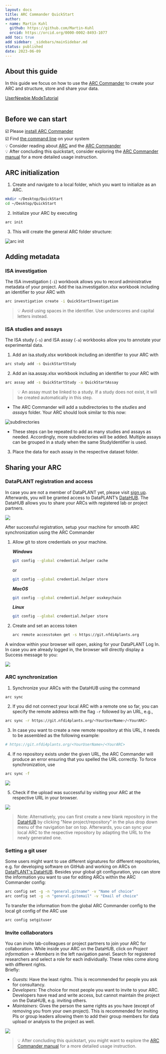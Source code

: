 ```yaml
---
layout: docs
title: ARC Commander QuickStart
author:
- name: Martin Kuhl
  github: https://github.com/Martin-Kuhl
  orcid: https://orcid.org/0000-0002-8493-1077
add toc: true
add sidebar: _sidebars/mainSidebar.md
status: published
date: 2023-06-09
---
```


## About this guide

In this guide we focus on how to use the [ARC Commander](./../implementation/ArcCommander.html) to create your ARC and structure, store and share your data.

<a href="./index.html">
    <span class="badge-category">User</span><span class="badge-selected" id="badge-newbie">Newbie</span>
    <span class="badge-category">Mode</span><span class="badge-selected" id="badge-tutorial">Tutorial</span>
</a>

<br>
<br>

## Before we can start

:ballot_box_with_check: Please [install ARC Commander](./../ArcCommanderManual/index-setup.html)  
:ballot_box_with_check: Find <a href="./tutorial_TheCommandLine.html" target="_blank">the command line</a> on your system  
:bulb: Consider reading about [ARC](./../implementation/AnnotatedResearchContext.html) and the [ARC Commander](./../implementation/ArcCommander.html)  
:bulb: After concluding this quickstart, consider exploring the [ARC Commander manual](./../ArcCommanderManual/index.html) for a more detailed usage instruction.

## ARC initialization

1. Create and navigate to a local folder, which you want to initialize as an ARC.

```bash
mkdir ~/Desktop/QuickStart
cd ~/Desktop/QuickStart
```

2. Initialize your ARC by executing

```bash
arc init
```

3. This will create the general ARC folder structure:

![arc init](./../img/arcCommander_init.png)

<div style="page-break-after: always;"></div>

## Adding metadata

### ISA investigation

The ISA investigation (`-i`) workbook allows you to record administrative metadata of your project. Add the isa.investigation.xlsx workbook including an identifier to your ARC with

```bash
arc investigation create -i QuickStartInvestigation
```
> :bulb: Avoid using spaces in the identifier. Use underscores and capital letters instead.

### ISA studies and assays

The ISA study (`-s`) and ISA assay (`-a`) workbooks allow you to annotate your experimental data.

1. Add an isa.study.xlsx workbook including an identifier to your ARC with

```bash
arc study add -s QuickStartStudy
```
  
2. Add an isa.assay.xlsx workbook including an identifier to your ARC with

```bash
arc assay add -s QuickStartStudy -a QuickStartAssay
```

> :bulb: An assay must be linked to a study. If a study does not exist, it will be created automatically in this step.

- The ARC Commander will add a subdirectories to the *studies* and *assays* folder. Your ARC should
    look similar to this now:  

![subdirectories](./../img/arc_studies_assays.jpg)

- These steps can be repeated to add as many studies and assays as needed. Accordingly, more subdirectories will be added. Multiple assays can be grouped in a study when the same StudyIdentifier is used.

3. Place the data for each assay in the respective dataset folder.

<div style="page-break-after: always;"></div>

## Sharing your ARC

### DataPLANT registration and access

In case you are not a member of DataPLANT yet, please visit [sign up](<https://register.nfdi4plants.org>). Afterwards, you will be granted access to DataPLANT’s [DataHUB](<https://git.nfdi4plants.org>). The DataHUB allows you to share your ARCs with registered lab or project partners.

![](./../img/dataplant_registration.png)

After successful registration, setup your machine for smooth ARC synchronization using the ARC Commander

1. Allow git to store credentials on your machine.

    ***Windows***  
    ```bash
    git config --global credential.helper cache
    ```

    or  
    ```bash
    git config --global credential.helper store
    ```

    ***MacOS***  
    ```bash
    git config --global credential.helper osxkeychain
    ```

    ***Linux***  
    ```bash
    git config --global credential.helper store
    ```

2. Create and set an access token
    ```bash
    arc remote accesstoken get -s https://git.nfdi4plants.org
    ```

A window within your browser will open, asking for your DataPLANT Log In. In case you are already logged in, the browser will directly display a Success message to you:

![](./../img/arcCommander_AccessToken.png)

### ARC synchronization

1. Synchronize your ARCs with the DataHUB using the command

```bash
arc sync 
```

2. If you did not connect your local ARC with a remote one so far, you can specify the remote address with the flag `-r` followed by an URL, e.g.,

```bash
arc sync -r https://git.nfdi4plants.org/<YourUserName>/<YourARC>
```

3. In case you want to create a new remote repository at this URL, it needs to be assembled as the following example: 
```bash
# https://git.nfdi4plants.org/<YourUserName>/<YourARC>
```

4. If no repository exists under the given URL, the ARC Commander will produce an error ensuring that you spelled the URL correctly. To force synchronization, use 

```bash
arc sync -f
```

![](./../img/arcCommander_syncForce.png)

5. Check if the upload was successful by visiting your ARC at the respective URL in your browser.

![](./../img/datahub_repository.png)

>Note: Alternatively, you can first create a new blank repository in the [DataHUB](https://git.nfdi4plants.org) by clicking "New project/repository" in the plus drop down menu of the navigation bar on top. Afterwards, you can sync your local ARC to the respective repository by adapting the URL to the newly generated one. 

### Setting a git user

Some users might want to use different signatures for different repositories, e.g. for developing software on GitHub and working on ARCs on [DataPLANT's DataHUB](https://git.nfdi4plants.org). Besides your global git configuration, you can store the information you want to use for editing ARCs within the ARC Commander config:

```bash
arc config set -g -n "general.gitname" -v "Name of choice"
arc config set -g -n "general.gitemail" -v "Email of choice"
```
To transfer the information from the global ARC Commander config to the local git config of the ARC use

```bash
arc config setgituser
```

### Invite collaborators

You can invite lab-colleagues or project partners to join your ARC for collaboration. While inside your ARC on the DataHUB, click on *Project information -\> Members* in the left navigation panel. Search for registered researchers and select a role for each individually. These roles come along with different rights.  
Briefly:

- *Guests:* Have the least rights. This is recommended for people you ask for consultancy.
- *Developers:* The choice for most people you want to invite to your ARC. Developers have read and write access, but cannot maintain the project on the DataHUB, e.g. inviting others.  
- *Maintainers:* Gives the person the same rights as you have (except of removing you from your own project). This is recommended for inviting PIs or group leaders allowing them to add their group members for data upload or analysis to the project as well.

![](./../img/datahub_members.png)

> :bulb: After concluding this quickstart, you might want to explore the [ARC Commander manual](./../ArcCommanderManual/index.html) for a more detailed usage instruction.


<!-- kb-Implementation -->
[kb-ARC_Commander-Manual-Installation]: ./../ArcCommanderManual/arc_installation.html "ARC Commander Installation"